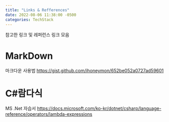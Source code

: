 ```yaml
---
title: "Links & Refferences"
date: 2022-08-06 11:38:00 -0500
categories: TechStack
---
```


참고한 링크 및 레퍼런스 링크 모음

# MarkDown

마크다운 사용법
    https://gist.github.com/ihoneymon/652be052a0727ad59601

# C#람다식

MS .Net 자습서
    https://docs.microsoft.com/ko-kr/dotnet/csharp/language-reference/operators/lambda-expressions
